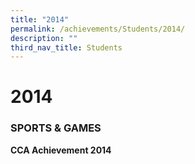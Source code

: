 ```yaml
---
title: "2014"
permalink: /achievements/Students/2014/
description: ""
third_nav_title: Students
---
```

# 2014

### SPORTS & GAMES

**CCA Achievement 2014**
